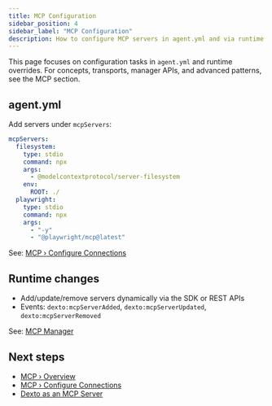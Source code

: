 ```yaml
---
title: MCP Configuration
sidebar_position: 4
sidebar_label: "MCP Configuration"
description: How to configure MCP servers in agent.yml and via runtime updates, with links to the full MCP docs for deeper guidance.
---
```


This page focuses on configuration tasks in `agent.yml` and runtime overrides. For concepts, transports, manager APIs, and advanced patterns, see the MCP section.

## agent.yml

Add servers under `mcpServers`:

```yaml
mcpServers:
  filesystem:
    type: stdio
    command: npx
    args:
      - @modelcontextprotocol/server-filesystem
    env:
      ROOT: ./
  playwright:
    type: stdio
    command: npx
    args:
      - "-y"
      - "@playwright/mcp@latest"
```

See: [MCP › Configure Connections](../../mcp/connecting-servers)

## Runtime changes

- Add/update/remove servers dynamically via the SDK or REST APIs
- Events: `dexto:mcpServerAdded`, `dexto:mcpServerUpdated`, `dexto:mcpServerRemoved`

See: [MCP Manager](../mcp-manager)

## Next steps

- [MCP › Overview](../../mcp/overview)
- [MCP › Configure Connections](../../mcp/connecting-servers)
- [Dexto as an MCP Server](../dexto-as-mcp-server)


